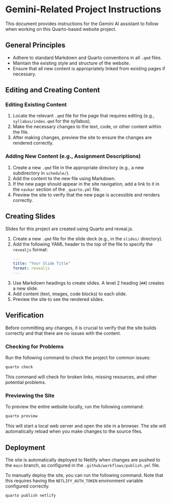 # Gemini-Related Project Instructions

This document provides instructions for the Gemini AI assistant to follow when
working on this Quarto-based website project.

## General Principles

- Adhere to standard Markdown and Quarto conventions in all `.qmd` files.
- Maintain the existing style and structure of the website.
- Ensure that all new content is appropriately linked from existing pages if necessary.

## Editing and Creating Content

### Editing Existing Content

1.  Locate the relevant `.qmd` file for the page that requires editing (e.g.,
    `syllabus/index.qmd` for the syllabus).
2.  Make the necessary changes to the text, code, or other content within the
    file.
3.  After making changes, preview the site to ensure the changes are rendered
    correctly.

### Adding New Content (e.g., Assignment Descriptions)

1.  Create a new `.qmd` file in the appropriate directory (e.g., a new
    subdirectory in `schedule/`).
2.  Add the content to the new file using Markdown.
3.  If the new page should appear in the site navigation, add a link to it in
    the `navbar` section of the `_quarto.yml` file.
4.  Preview the site to verify that the new page is accessible and renders
    correctly.

## Creating Slides

Slides for this project are created using Quarto and reveal.js.

1.  Create a new `.qmd` file for the slide deck (e.g., in the `slides/` directory).
2.  Add the following YAML header to the top of the file to specify the `revealjs` format:
    ```yaml
    ---
    title: "Your Slide Title"
    format: revealjs
    ---
    ```
3.  Use Markdown headings to create slides. A level 2 heading (`##`) creates a new slide.
4.  Add content (text, images, code blocks) to each slide.
5.  Preview the site to see the rendered slides.

## Verification

Before committing any changes, it is crucial to verify that the site builds
correctly and that there are no issues with the content.

### Checking for Problems

Run the following command to check the project for common issues:

```bash
quarto check
```

This command will check for broken links, missing resources, and other potential problems.

### Previewing the Site

To preview the entire website locally, run the following command:

```bash
quarto preview
```

This will start a local web server and open the site in a browser. The site will
automatically reload when you make changes to the source files.

## Deployment

The site is automatically deployed to Netlify when changes are pushed to the `main` branch, as configured in the `.github/workflows/publish.yml` file.

To manually deploy the site, you can run the following command. Note that this requires having the `NETLIFY_AUTH_TOKEN` environment variable configured correctly.

```bash
quarto publish netlify
```
